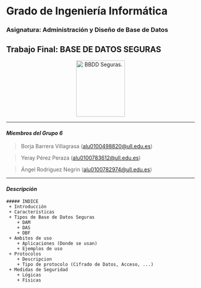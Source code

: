 # Grado de Ingeniería Informática 

### Asignatura: Administración y Diseño de Base de Datos 

## Trabajo Final: BASE DE DATOS SEGURAS

<p align="Center">
    <img src="http://blog.hostdime.com.co/wp-content/uploads/seguridad-en-la-base-de-datos-desarrollo-aplicacion-426x480.png" title="BBDD Seguras." width="130" height="150">
</p>

---
#### *Miembros del Grupo 6*

> Borja Barrera Villagrasa (alu0100498820@ull.edu.es)

> Yeray Pérez Peraza (alu0100783612@ull.edu.es)

> Ángel Rodriguez Negrin (alu0100782974@ull.edu.es)

---
#### *Descripción*

    ##### INDICE
     + Introducción
     + Características
     + Tipos de Base de Datos Seguras
        + DAM
        + DAS
        + DBF
     + Ambitos de uso
        + Aplicaciones (Donde se usan)
        + Ejemplos de uso
     + Protocolos
        + Descripcion
        + Tipo de protocolo (Cifrado de Datos, Acceso, ...)
     + Medidas de Seguridad
        + Lógicas
        + Físicas



